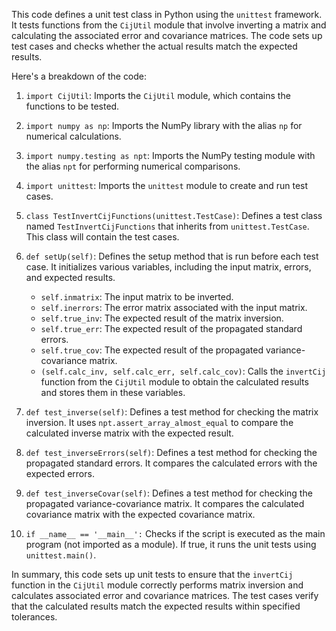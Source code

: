 This code defines a unit test class in Python using the `unittest` framework. It tests functions from the `CijUtil` module that involve inverting a matrix and calculating the associated error and covariance matrices. The code sets up test cases and checks whether the actual results match the expected results.

Here's a breakdown of the code:

1. `import CijUtil`: Imports the `CijUtil` module, which contains the functions to be tested.

2. `import numpy as np`: Imports the NumPy library with the alias `np` for numerical calculations.

3. `import numpy.testing as npt`: Imports the NumPy testing module with the alias `npt` for performing numerical comparisons.

4. `import unittest`: Imports the `unittest` module to create and run test cases.

5. `class TestInvertCijFunctions(unittest.TestCase)`: Defines a test class named `TestInvertCijFunctions` that inherits from `unittest.TestCase`. This class will contain the test cases.

6. `def setUp(self)`: Defines the setup method that is run before each test case. It initializes various variables, including the input matrix, errors, and expected results.

   - `self.inmatrix`: The input matrix to be inverted.
   - `self.inerrors`: The error matrix associated with the input matrix.
   - `self.true_inv`: The expected result of the matrix inversion.
   - `self.true_err`: The expected result of the propagated standard errors.
   - `self.true_cov`: The expected result of the propagated variance-covariance matrix.
   - `(self.calc_inv, self.calc_err, self.calc_cov)`: Calls the `invertCij` function from the `CijUtil` module to obtain the calculated results and stores them in these variables.

7. `def test_inverse(self)`: Defines a test method for checking the matrix inversion. It uses `npt.assert_array_almost_equal` to compare the calculated inverse matrix with the expected result.

8. `def test_inverseErrors(self)`: Defines a test method for checking the propagated standard errors. It compares the calculated errors with the expected errors.

9. `def test_inverseCovar(self)`: Defines a test method for checking the propagated variance-covariance matrix. It compares the calculated covariance matrix with the expected covariance matrix.

10. `if __name__ == '__main__':` Checks if the script is executed as the main program (not imported as a module). If true, it runs the unit tests using `unittest.main()`.

In summary, this code sets up unit tests to ensure that the `invertCij` function in the `CijUtil` module correctly performs matrix inversion and calculates associated error and covariance matrices. The test cases verify that the calculated results match the expected results within specified tolerances.
